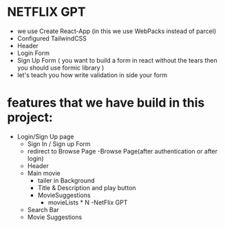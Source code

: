 # NETFLIX GPT

- we use Create React-App (in this we use WebPacks instead of parcel)
- Configured TailwindCSS 
- Header
- Login Form
- Sign Up Form ( you want to build a form in react without the tears then you should use formic library )
- let's teach you how write validation in side your form



# features that we have build in this project:
- Login/Sign Up page
  - Sign In / Sign up Form
  - redirect to Browse Page 
-Browse Page(after authentication or after login)
   - Header
   - Main movie
     - tailer in Background
     - Title & Description and play button
     - MovieSuggestions
        - movieLists * N
-NetFlix GPT
   - Search Bar
   - Movie Suggestions

